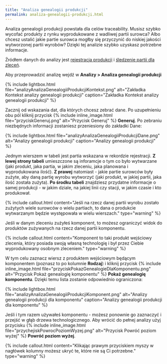 ```yaml
---
title: "Analiza genealogii produkcji"
permalink: analiza-genealogii-produkcji.html
---
```


Analiza genealogii produkcji powstała dla celów traceability. Musisz szybko wycofać produkty z rynku wyprodukowane z wadliwej partii surowca? Albo chcesz ustalić jakie partie surowca mogłby się przyczynić do niskiej jakości wytworzonej partii wyrobów? Dzięki tej analizie szybko uzyskasz potrzebne informacje.

Źródłem danych do analizy jest [rejestracja produkcji](/rejestracja-produkcji) i [śledzenie partii dla zleceń](/sledzenie-partii-dla-zlecen). 

Aby przeprowadzić analizę wejdź w **Analizy > Analiza genealogii produkcji**

{% include lightbox.html file="analizyAnalizaGenealogiiProdukcjiKontekst.png" alt="Zakładka Kontekst analizy genealogii produkcji" caption="Zakładka Kontekst analizy genealogii produkcji" %}

Zacznij od wskazania dat, dla których chcesz zebrać dane. Po uzupełnieniu obu pól kliknij przycisk {% include inline_image.html file="przyciskGeneruj.png" alt="Przycisk Generuj" %} **Generuj**. Po zebraniu niezbędnych informacji zostaniesz przeniesiony do zakładki Dane:

{% include lightbox.html file="analizyAnalizaGenealogiiProdukcjiDane.png" alt="Analizy genealogii produkcji" caption="Analizy genealogii produkcji" %}

Jednym wierszem w tabeli jest partia wskazana w rekordzie rejestracji. **Z lewej strony tabeli** umieszczone są inforamcje o tym co było wytwarzane (jaki produkt, jaka partia, w jakim zleceniu, jaka planowana i wyprodukowana ilość). **Z prawej** natomiast - jakie partie surowców były zużyte, aby daną partię wyrobu wytworzyć (jaki produkt, w jakiej partii, jaka ilość została zużyta). **Po środku tabeli** znajdziesz przydatne informacje o samej produkcji - w jakim dziale, na jakiej linii czy stacji, w jakim czasie i kto produkował.

{% include callout.html content="Jeśli na rzecz danej partii wyrobu zostało zużytych wiele surowców o wielu partiach, to dana o produkcie wytwarzanym będzie występowała w wielu wierszach." type="warning" %}

Jeśli w danym zleceniu zużyłeś komponent, to możesz ograniczyć widok do produktów zużywanych na rzecz danej partii komponentu.

{% include callout.html content="Komponent to taki produkt wejściowy zlecenia, który posiada swoją własną technologię i był przez Ciebie wyprodukowany osobnym zleceniem." type="warning" %}

W tym celu zaznacz wiersz z produktem wejściowym będącym komponentem (poznasz to po kolumnie **Rodzaj**) i kliknij przycisk {% include inline_image.html file="przyciskPokazGenealogieDlaKomponentu.png" alt="Przycisk Pokaż genealogię komponentu" %} **Pokaż genealogię komponentu**. Dzięki temu lista zostanie odpowiednio ograniczona:

{% include lightbox.html file="analizyAnalizaGenealogiiProdukcjiKomponent.png" alt="Analizy genealogii produkcji dla komponentu" caption="Analizy genealogii produkcji dla komponentu" %}

Jeśli i tym razem używałeś komponentu - możesz ponownie go zaznaczyć i przejść w głąb drzewa technologicznego.
Aby wrócić do pełnej analizy użyj przycisku {% include inline_image.html file="przychejiskPowrocPoziomWyzej.png" alt="Przycisk Powróć poziom wyżej" %} **Powróć poziom wyżej**.

{% include callout.html content="Klikając prawym przyciskiem myszy w nagłówek kolumny możesz ukryć te, które nie są Ci potrzebne." type="warning" %}